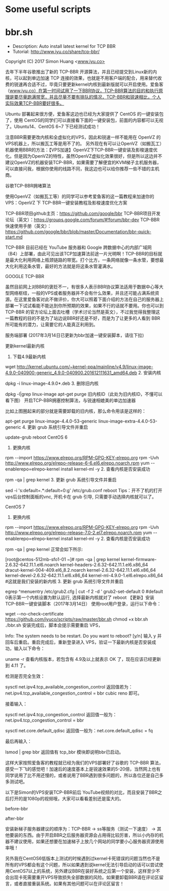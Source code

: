 # Some useful scripts

bbr.sh
======
- Description: Auto install latest kernel for TCP BBR
- Tutorial: http://www.iyu.co/share/tcp-bbr/

Copyright (C) 2017 Simon Huang <www.iyu.co>




去年下半年谷歌推出了新的 TCP-BBR 开源算法，并且已经提交到Linux新的内核，可以起到单边加速 TCP 连接的效果，也就是不用客户端的配合，用来替代收费的锐速再合适不过，毕竟只要更新kernel内核到最新版就可以开启使用。爱鱼客（www.iyu.co）在第一时间试用了一下BBR协议，TCP-BBR算法的目的和执行原理是要尽量跑满带宽，并且尽量不要有排队的情况，TCP-BBR和锐速相比，个人实际效果TCP-BBR要好很多。

Ubuntu 部署起来很方便，爱鱼客这边也已经为大家提供了 CentOS 的一键安装包了，使用 CentOS的同学们可以直接看下面的一键安装包，前面的内容都可以无视了。Ubuntu14、CentOS 6~7 下已经测试成功！

注意BBR需要更改内核和全虚拟化的VPS，因此和锐速一样不能用在 OpenVZ 的VPS机器上，所以搬瓦工等是用不了的。
另外现在有可以让OpenVZ（如搬瓦工）机器使用BBR的方法：【VPS加速】OpenVZ下TCP-BBR一键安装及影梭速度优化。但是因为OpenVZ的特性，虽然OpenVZ虚拟化效果很好，但是所以这边并不建议OpenVZ的机器安装TCP-BBR，如果需要了解便宜的KVM梯子主机服务器，可以直接问我，根据你使用的线路不同，我这边也可以给你推荐一些不错的主机商。

谷歌TCP-BBR拥堵算法

使用OpenVZ（如搬瓦工等）的同学可以参考爱鱼客的这一篇教程来加速你的VPS：OpenVZ 下 TCP-BBR一键安装教程及影梭速度优化方案

TCP-BBR项目github主页：https://github.com/google/bbr
TCP-BBR项目开发论坛（英文）：https://groups.google.com/forum/#!forum/bbr-dev
TCP-BBR快速使用手册（英文）：https://github.com/google/bbr/blob/master/Documentation/bbr-quick-start.md


 
TCP-BBR 目前已经在 YouTube 服务器和 Google 跨数据中心的内部广域网（B4）上部署，由此可见出该TCP加速算法前途一片光明啊！TCP-BBR的目标就是最大化利用网络上瓶颈链路的带宽。打个比方，一条网络就像一条水管，要想最大化利用这条水管，最好的方法就是将这条水管灌满水。

GOOGLE TCP-BBR

虽然目前网上对BBR的褒贬不一，有很多人表示BBR协议算法适用于数据中心等大型网络枢纽，一般的VPS或者服务器并不会有什么效果，并且还可能占满系统资源。在这里爱鱼客对此不做评价，你大可以照着下面介绍的方法在自己的服务器上部署一下试试看能不能达到你所预期的效果，如果不行的话就不要用。你也可以到 TCP-BBR 的官方论坛上面去吐槽（学术讨论当然是英文），不过我觉得我整理这一篇教程的目的不是为了站边说BBR好还是不好，而是为了让更多的人看到 BBR 所可能有的潜力，让需要它的人能真正利用到。

服务端部署
(2017年3月14日已更新为bbr加速一键安装脚本，请往下拉)

更新kernel最新内核
1. 下载4.9最新内核

wget http://kernel.ubuntu.com/~kernel-ppa/mainline/v4.9/linux-image-4.9.0-040900-generic_4.9.0-040900.201612111631_amd64.deb
2. 安装内核

dpkg -i linux-image-4.9.0*.deb
3. 删除旧内核

 dpkg -l|grep linux-image
 apt-get purge 旧内核ID（此处为旧内核ID，不懂可以看下图）
开启TCP-BBR拥塞控制算法，与锐速相媲美的单边加速器

比如上图圈起来的部分就是需要卸载的旧内核，那么命令用该是这样的：

apt-get purge linux-image-4.4.0-53-generic linux-image-extra-4.4.0-53-generic 
4. 更新 grub 系统引导文件并重启

update-grub 
reboot
CentOS 6
1. 更换内核

rpm --import https://www.elrepo.org/RPM-GPG-KEY-elrepo.org
rpm -Uvh http://www.elrepo.org/elrepo-release-6-6.el6.elrepo.noarch.rpm
yum --enablerepo=elrepo-kernel install kernel-ml -y
2. 查看内核是否安装成功

rpm -qa | grep kernel
3. 更新 grub 系统引导文件并重启

sed -i 's:default=.*:default=0:g' /etc/grub.conf
reboot
Tips：开不了机的打开vps后台控制面板的vnc, 开机卡在 grub 引导, 只需要手动选择内核就可以了。

CentOS 7
1. 更换内核

 rpm --import https://www.elrepo.org/RPM-GPG-KEY-elrepo.org
 rpm -Uvh http://www.elrepo.org/elrepo-release-7.0-2.el7.elrepo.noarch.rpm
 yum --enablerepo=elrepo-kernel install kernel-ml -y
2. 查看内核是否安装成功

 rpm -qa | grep kernel
正常会如下所示:

[root@centos-512mb-sfo1-01 ~]# rpm -qa | grep kernel
 kernel-firmware-2.6.32-642.11.1.el6.noarch
 kernel-headers-2.6.32-642.11.1.el6.x86_64
 dracut-kernel-004-409.el6_8.2.noarch
 kernel-2.6.32-642.11.1.el6.x86_64
 kernel-devel-2.6.32-642.11.1.el6.x86_64
 kernel-ml-4.9.0-1.el6.elrepo.x86_64 #这就是我们安装的新内核
3. 更新 grub 系统引导文件并重启

 egrep ^menuentry /etc/grub2.cfg | cut -f 2 -d \'
 grub2-set-default 0 #default 0表示第一个内核设置为默认运行, 选择最新内核就对了
 reboot
【更新】安装TCP-BBR一键安装脚本（2017年3月14日）
使用root用户登录，运行以下命令：

wget --no-check-certificate https://github.com/iyuco/scripts/raw/master/bbr.sh
chmod +x bbr.sh
./bbr.sh
安装完成后，脚本会提示需要重启 VPS，

Info: The system needs to be restart. Do you want to reboot? [y/n]
输入 y 并回车后重启。重启完成后，重新登录进入 VPS，验证一下最新内核是否安装成功，输入以下命令：

uname -r
查看内核版本，若包含有 4.9及以上就表示 OK 了，现在应该已经更新到 4.11 了。

检测是否完全生效：

sysctl net.ipv4.tcp_available_congestion_control
返回值若为：net.ipv4.tcp_available_congestion_control = bbr cubic reno 即可。

接着输入：

sysctl net.ipv4.tcp_congestion_control
返回值一般为：
net.ipv4.tcp_congestion_control = bbr

sysctl net.core.default_qdisc
返回值一般为：net.core.default_qdisc = fq

最后再输入：

lsmod | grep bbr
返回值有 tcp_bbr 模块即说明bbr已启动。

这样大家按照爱鱼客的教程就已经为我们的VPS部署好了谷歌的 TCP-BBR 算法，感受一下飞的感觉吧！加速后的速度基本上是锐速效果的5-20倍，当然网上也有同学说用了比不用还慢的，或者说用了BBR遇到很多问题的，所以各位还是自己多多测试吧。

以下是Simon的VPS安装TCP-BBR前后 YouTube视频的对比，而且安装了BBR之后打开的是1080p的视频哦，大家可以看看差别还是蛮大的。

before-bbr

after-bbr

安装新梯子服务器建议的顺序为：TCP-BBR -> ss等服务（测试一下速度） -> 其他要装的东西。由于开启BBR之后服务器资源会占用得比较厉害，所以小内存的机器不建议使用，如果还想要在加速梯子上放几个网站的同学要小心服务器资源使用率哦！

另外我在CentOS6低版本上测试的时候遇到过kernel卡死错误的问题当然也不是所有的VPS都会有这个问题，所以如果遇到说kernel无法引导启动的话可以尝试使用CentOS7以上的系统，另外建议BBR在装好系统之后第一个安装，这样至少不会出现卡死需要重开VPS导致损失全部数据的风险。如果要卸载BBR请在评论区留言，或者直接重装系统。如果有其他问题可以在评论区留言！
